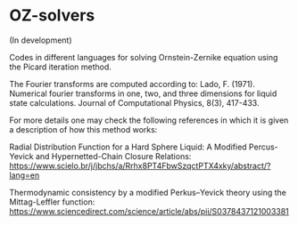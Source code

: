 # OZ-solvers
(In development)

Codes in different languages for solving Ornstein-Zernike equation using the Picard iteration method.

The Fourier transforms are computed according to: Lado, F. (1971). Numerical fourier transforms in one, two, and three dimensions for liquid state calculations. Journal of Computational Physics, 8(3), 417-433.

For more details one may check the following references in which it is given a description of how this method works:

Radial Distribution Function for a Hard Sphere Liquid: A Modified Percus-Yevick and Hypernetted-Chain Closure Relations: https://www.scielo.br/j/jbchs/a/Rrhx8PT4FbwSzqctPTX4xky/abstract/?lang=en

Thermodynamic consistency by a modified Perkus–Yevick theory using the Mittag-Leffler function: https://www.sciencedirect.com/science/article/abs/pii/S0378437121003381
